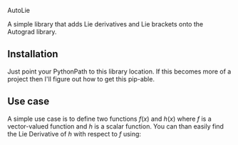 AutoLie

A simple library that adds Lie derivatives and Lie brackets onto the Autograd library.

## Installation
Just point your PythonPath to this library location. If this becomes more of a project then I'll figure out how to get this pip-able.


## Use case

A simple use case is to define two functions $f(x)$ and $h(x)$ where $f$ is a vector-valued function and $h$ is a scalar function. You can than easily find the Lie Derivative of $h$ with respect to $f$ using:


